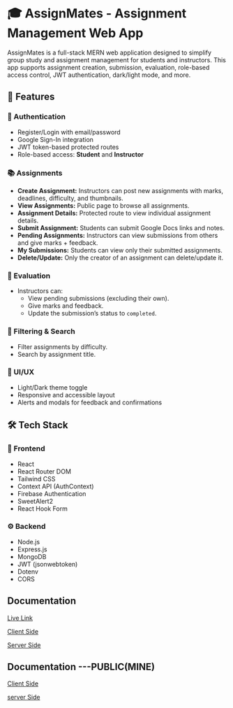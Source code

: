 # 🎓 AssignMates - Assignment Management Web App
AssignMates is a full-stack MERN web application designed to simplify group study and assignment management for students and instructors. This app supports assignment creation, submission, evaluation, role-based access control, JWT authentication, dark/light mode, and more.
## 🚀 Features

### 👤 Authentication
- Register/Login with email/password
- Google Sign-In integration
- JWT token-based protected routes
- Role-based access: **Student** and **Instructor**

### 📚 Assignments
- **Create Assignment:** Instructors can post new assignments with marks, deadlines, difficulty, and thumbnails.
- **View Assignments:** Public page to browse all assignments.
- **Assignment Details:** Protected route to view individual assignment details.
- **Submit Assignment:** Students can submit Google Docs links and notes.
- **Pending Assignments:** Instructors can view submissions from others and give marks + feedback.
- **My Submissions:** Students can view only their submitted assignments.
- **Delete/Update:** Only the creator of an assignment can delete/update it.

### 📝 Evaluation
- Instructors can:
  - View pending submissions (excluding their own).
  - Give marks and feedback.
  - Update the submission’s status to `completed`.

### 🎯 Filtering & Search
- Filter assignments by difficulty.
- Search by assignment title.

### 🌙 UI/UX
- Light/Dark theme toggle
- Responsive and accessible layout
- Alerts and modals for feedback and confirmations

## 🛠️ Tech Stack

### 🔧 Frontend
- React
- React Router DOM
- Tailwind CSS
- Context API (AuthContext)
- Firebase Authentication
- SweetAlert2
- React Hook Form

### ⚙️ Backend
- Node.js
- Express.js
- MongoDB
- JWT (jsonwebtoken)
- Dotenv
- CORS

## Documentation 
[Live Link](https://my-online-assignment-project.web.app) 

[Client Side](https://github.com/Programming-Hero-Web-Course4/b11a11-client-side-AmenaGithub678)

[Server Side](https://github.com/Programming-Hero-Web-Course4/b11a11-server-side-AmenaGithub678)


## Documentation ---PUBLIC(MINE)

[Client Side](https://github.com/AmenaGithub678/assignment-management-client-repo)

[server Side](https://github.com/AmenaGithub678/assignment-management-server-side-repo)





